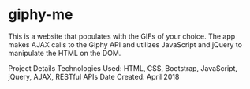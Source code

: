 # giphy-me

This is a website that populates with the GIFs of your choice. The app makes AJAX calls to the Giphy API and utilizes JavaScript and jQuery to manipulate the HTML on the DOM.

Project Details
Technologies Used: HTML, CSS, Bootstrap, JavaScript, jQuery, AJAX, RESTful APIs
Date Created: April 2018
